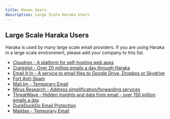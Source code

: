```yaml
---
title: Known Users
description: Large Scale Haraka Users
---
```


## Large Scale Haraka Users

Haraka is used by many large scale email providers. If you are using Haraka in a large scale environment, please add your company to this list.

* <a href="https://cloudron.io">Cloudron - A platform for self-hosting web apps</a>
* <a href="http://www.craigslist.org/about/thanks">Craigslist - Over 20 million emails a day through Haraka</a>
* <a href="https://www.emailitin.com/">Email It In - A service to email files to Google Drive, Dropbox or Skydrive</a>
* <a href="http://www.fortantispam.com/">Fort Anti-Spam</a>
* <a href="http://mail.tm">Mail.tm - Temporary Email</a>
* <a href="http://mirusresearch.com/">Mirus Research - Address simplification/forwarding services</a>
* <a href="https://threatwave.com/">ThreatWave - Hidden insights and data from email - over 150 million emails a day</a>
* <a href="https://duckduckgo.com/email/">DuckDuckGo Email Protection</a>
* <a href="https://maildax.com/">Maildax - Temporary Email</a>
